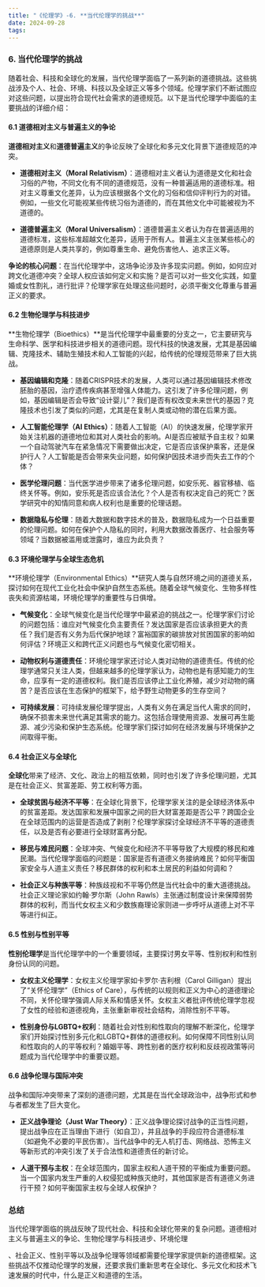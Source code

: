 ```yaml
---
title: "《伦理学》-6. **当代伦理学的挑战**"
date: 2024-09-28
tags: 
---
```

### 6. **当代伦理学的挑战**

随着社会、科技和全球化的发展，当代伦理学面临了一系列新的道德挑战。这些挑战涉及个人、社会、环境、科技以及全球正义等多个领域。伦理学家们不断试图应对这些问题，以提出符合现代社会需求的道德规范。以下是当代伦理学中面临的主要挑战的详细介绍：

#### 6.1 道德相对主义与普遍主义的争论

**道德相对主义**和**道德普遍主义**的争论反映了全球化和多元文化背景下道德规范的冲突。

- **道德相对主义（Moral Relativism）**：道德相对主义者认为道德是文化和社会习俗的产物，不同文化有不同的道德规范，没有一种普遍适用的道德标准。相对主义尊重文化差异，认为应该根据各个文化的习俗和信仰评判行为的对错。例如，一些文化可能视某些传统习俗为道德的，而在其他文化中可能被视为不道德的。
  
- **道德普遍主义（Moral Universalism）**：道德普遍主义者认为存在普遍适用的道德标准，这些标准超越文化差异，适用于所有人。普遍主义主张某些核心的道德原则是人类共享的，例如尊重生命、避免伤害他人、追求正义等。

**争论的核心问题**：在当代伦理学中，这场争论涉及许多现实问题。例如，如何应对跨文化道德冲突？全球人权应该如何定义和实施？是否可以对一些文化实践，如童婚或女性割礼，进行批评？伦理学家在处理这些问题时，必须平衡文化尊重与普遍正义的要求。

#### 6.2 生物伦理学与科技进步

**生物伦理学（Bioethics）**是当代伦理学中最重要的分支之一，它主要研究与生命科学、医学和科技进步相关的道德问题。现代科技的快速发展，尤其是基因编辑、克隆技术、辅助生殖技术和人工智能的兴起，给传统的伦理规范带来了巨大挑战。

- **基因编辑和克隆**：随着CRISPR技术的发展，人类可以通过基因编辑技术修改胚胎的基因，治疗遗传疾病甚至增强人体能力。这引发了许多伦理问题，例如，基因编辑是否会导致“设计婴儿”？我们是否有权改变未来世代的基因？克隆技术也引发了类似的问题，尤其是在复制人类或动物的潜在后果方面。

- **人工智能伦理学（AI Ethics）**：随着人工智能（AI）的快速发展，伦理学家开始关注机器的道德地位和其对人类社会的影响。AI是否应被赋予自主权？如果一个自动驾驶汽车在紧急情况下需要做出决定，它是否应该保护乘客，还是保护行人？人工智能是否会带来失业问题，如何保护因技术进步而失去工作的个体？
  
- **医学伦理问题**：当代医学进步带来了诸多伦理问题，如安乐死、器官移植、临终关怀等。例如，安乐死是否应该合法化？个人是否有权决定自己的死亡？医学研究中的知情同意和病人权利也是重要的伦理话题。

- **数据隐私与伦理**：随着大数据和数字技术的普及，数据隐私成为一个日益重要的伦理问题。如何在保护个人隐私的同时，利用大数据改善医疗、社会服务等领域？当数据被滥用或泄露时，谁应为此负责？

#### 6.3 环境伦理学与全球生态危机

**环境伦理学（Environmental Ethics）**研究人类与自然环境之间的道德关系，探讨如何在现代工业化社会中保护自然生态系统。随着全球气候变化、生物多样性丧失和资源枯竭，环境伦理学的重要性与日俱增。

- **气候变化**：全球气候变化是当代伦理学中最紧迫的挑战之一。伦理学家们讨论的问题包括：谁应对气候变化负主要责任？发达国家是否应该承担更大的责任？我们是否有义务为后代保护地球？富裕国家的碳排放对贫困国家的影响如何评估？环境正义和跨代正义问题也与气候变化密切相关。

- **动物权利与道德责任**：环境伦理学家还讨论人类对动物的道德责任。传统的伦理学通常只关注人类，但越来越多的伦理学家认为，动物也是有感知能力的生命，应享有一定的道德权利。我们是否应该停止工业化养殖，减少对动物的痛苦？是否应该在生态保护的框架下，给予野生动物更多的生存空间？

- **可持续发展**：可持续发展伦理学提出，人类有义务在满足当代人需求的同时，确保不损害未来世代满足其需求的能力。这包括合理使用资源、发展可再生能源、减少污染和保护生态系统。伦理学家们探讨如何在经济发展与环境保护之间取得平衡。

#### 6.4 社会正义与全球化

**全球化**带来了经济、文化、政治上的相互依赖，同时也引发了许多伦理问题，尤其是在社会正义、贫富差距、劳工权利等方面。

- **全球贫困与经济不平等**：在全球化背景下，伦理学家关注的是全球经济体系中的贫富差距。发达国家和发展中国家之间的巨大财富差距是否公平？跨国企业在全球范围内的运营是否造成了剥削？伦理学家探讨全球经济不平等的道德责任，以及是否有必要进行全球财富再分配。

- **移民与难民问题**：全球冲突、气候变化和经济不平等导致了大规模的移民和难民潮。当代伦理学面临的问题是：国家是否有道德义务接纳难民？如何平衡国家安全与人道主义责任？移民群体的权利和本土居民的利益如何调和？

- **社会正义与种族平等**：种族歧视和不平等仍然是当代社会中的重大道德挑战。社会正义理论家如约翰·罗尔斯（John Rawls）主张通过制度设计来保障弱势群体的权利，而当代女权主义和少数族裔理论家则进一步呼吁从道德上对不平等进行纠正。

#### 6.5 性别与性别平等

**性别伦理学**是当代伦理学中的一个重要领域，主要探讨男女平等、性别权利和性别身份认同的问题。

- **女权主义伦理学**：女权主义伦理学家如卡罗尔·吉利根（Carol Gilligan）提出了“关怀伦理学”（Ethics of Care），与传统的以规则和正义为中心的道德理论不同，关怀伦理学强调人际关系和情感关怀。女权主义者批评传统伦理学忽视了女性的经验和道德视角，主张重新审视社会结构，消除性别不平等。

- **性别身份与LGBTQ+权利**：随着社会对性别和性取向的理解不断深化，伦理学家们开始探讨性别多元化和LGBTQ+群体的道德权利。如何保障不同性别认同和性取向的人的平等权利？婚姻平等、跨性别者的医疗权利和反歧视政策等问题成为当代伦理学中的重要议题。

#### 6.6 战争伦理与国际冲突

战争和国际冲突带来了深刻的道德问题，尤其是在当代全球政治中，战争形式和参与者都发生了巨大变化。

- **正义战争理论（Just War Theory）**：正义战争理论探讨战争的正当性问题，提出战争应在正当理由下进行（如自卫），并且战争的手段应符合道德标准（如避免不必要的平民伤害）。当代战争中的无人机打击、网络战、恐怖主义等新形式的冲突引发了关于合法性和道德责任的新讨论。
  
- **人道干预与主权**：在全球范围内，国家主权和人道干预的平衡成为重要问题。当一个国家内发生严重的人权侵犯或种族灭绝时，其他国家是否有道德义务进行干预？如何平衡国家主权与全球人权保护？

### 总结

当代伦理学面临的挑战反映了现代社会、科技和全球化带来的复杂问题。道德相对主义与普遍主义的争论、生物伦理学与科技进步、环境伦理

、社会正义、性别平等以及战争伦理等领域都需要伦理学家提供新的道德框架。这些挑战不仅推动伦理学的发展，还要求我们重新思考在全球化、多元文化和技术飞速发展的时代中，什么是正义和道德的生活。